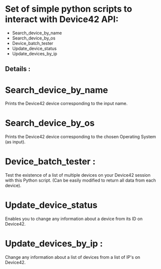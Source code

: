# Set of simple python scripts to interact with Device42 API:
- Search_device_by_name
- Search_device_by_os
- Device_batch_tester
- Update_device_status
- Update_devices_by_ip


## Details :
# Search_device_by_name
Prints the Device42 device corresponding to the input name.

# Search_device_by_os
Prints the Device42 device corresponding to the chosen Operating System (as input).

# Device_batch_tester :
Test the existence of a list of multiple devices on your Device42 session with this Python script. (Can be easily modified to return all data from each device).

# Update_device_status
Enables you to change any information about a device from its ID on Device42.

# Update_devices_by_ip :
Change any information about a list of devices from a list of IP's on Device42.
